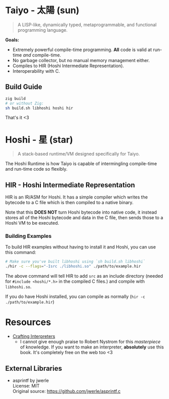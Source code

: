 # Taiyo - 太陽 (sun)

> A LISP-like, dynamically typed, metaprogrammable, and functional programming language.

**Goals:**

- Extremely powerful compile-time programming. **All** code is valid at run-time _and_ compile-time.
- No garbage collector, but no manual memory management either.
- Compiles to HIR (Hoshi Intermediate Representation).
- Interoperability with C.

## Build Guide

```sh
zig build
# or without Zig:
sh build.sh libhoshi hoshi hir
```

That's it <3

# Hoshi - 星 (star)

> A stack-based runtime/VM designed specifically for Taiyo.

The Hoshi Runtime is how Taiyo is capable of intermingling compile-time and run-time code so flexibly.

## HIR - Hoshi Intermediate Representation

HIR is an IR/ASM for Hoshi. It has a simple compiler which writes the bytecode to a C file which is then compiled to a native binary.

Note that this **DOES NOT** turn Hoshi bytecode into native code, it instead stores all of the Hoshi bytecode and data in the C file, then sends those to a Hoshi VM to be executed.

### Building Examples

To build HIR examples without having to install it and Hoshi, you can use this command:

```sh
# Make sure you've built libhoshi using `sh build.sh libhoshi`
./hir -c --flags="-Isrc ./libhoshi.so" ./path/to/example.hir
```

The above command will tell HIR to add `src` as an include directory (needed for `#include <hoshi/*.h>` in the compiled C files.) and compile with `libhoshi.so`.

If you do have Hoshi installed, you can compile as normally (`hir -c ./path/to/example.hir`)

# Resources

- [Crafting Interpreters](https://craftinginterpreters.com/)
  - I cannot give enough praise to Robert Nystrom for this _masterpiece_ of knowledge.
    If you want to make an interpreter, **absolutely** use this book.
    It's completely free on the web too <3

## External Libraries

- asprintf by jwerle \
  License: MIT \
  Original source: <https://github.com/jwerle/asprintf.c>
